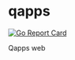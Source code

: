 # qapps
[![Go Report Card](https://goreportcard.com/badge/github.com/AlexanderAsmakov/qapps)](https://goreportcard.com/report/github.com/AlexanderAsmakov/qapps)

Qapps web
